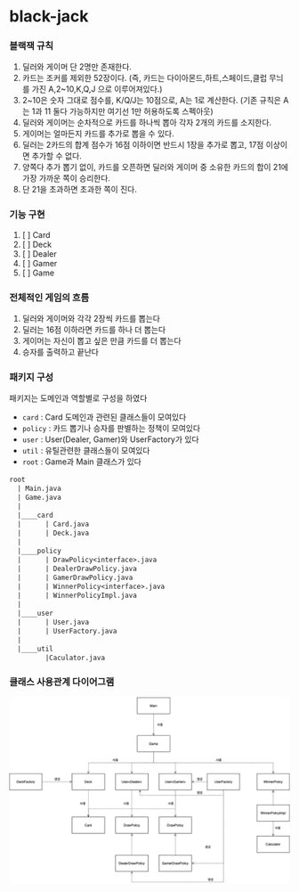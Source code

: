 # black-jack

### 블랙잭 규칙
1) 딜러와 게이머 단 2명만 존재한다.
2) 카드는 조커를 제외한 52장이다. (즉, 카드는 다이아몬드,하트,스페이드,클럽 무늬를 가진 A,2~10,K,Q,J 으로 이루어져있다.)
3) 2~10은 숫자 그대로 점수를, K/Q/J는 10점으로, A는 1로 계산한다. (기존 규칙은 A는 1과 11 둘다 가능하지만 여기선 1만 허용하도록 스펙아웃)
4) 딜러와 게이머는 순차적으로 카드를 하나씩 뽑아 각자 2개의 카드를 소지한다.
5) 게이머는 얼마든지 카드를 추가로 뽑을 수 있다.
6) 딜러는 2카드의 합계 점수가 16점 이하이면 반드시 1장을 추가로 뽑고, 17점 이상이면 추가할 수 없다.
7) 양쪽다 추가 뽑기 없이, 카드를 오픈하면 딜러와 게이머 중 소유한 카드의 합이 21에 가장 가까운 쪽이 승리한다.
8) 단 21을 초과하면 초과한 쪽이 진다.


### 기능 구현
1) [ ] Card
2) [ ] Deck
3) [ ] Dealer
4) [ ] Gamer
5) [ ] Game

### 전체적인 게임의 흐름
1. 딜러와 게이머와 각각 2장씩 카드를 뽑는다
2. 딜러는 16점 이하라면 카드를 하나 더 뽑는다
3. 게이머는 자신이 뽑고 싶은 만큼 카드를 더 뽑는다
4. 승자를 출력하고 끝난다

### 패키지 구성
패키지는 도메인과 역할별로 구성을 하였다
- `card` : Card 도메인과 관련된 클래스들이 모여있다
- `policy` : 카드 뽑기나 승자를 판별하는 정책이 모여있다
- `user` : User(Dealer, Gamer)와 UserFactory가 있다
- `util` : 유틸관련한 클래스들이 모여있다
- `root` : Game과 Main 클래스가 있다
```
root
  | Main.java
  | Game.java
  |
  |____card
  |      | Card.java
  |      | Deck.java
  |
  |____policy
  |      | DrawPolicy<interface>.java
  |      | DealerDrawPolicy.java
  |      | GamerDrawPolicy.java
  |      | WinnerPolicy<interface>.java
  |      | WinnerPolicyImpl.java
  | 
  |____user
  |      | User.java
  |      | UserFactory.java
  |       
  |____util
         |Caculator.java
```

### 클래스 사용관계 다이어그램  

![black-jack](./img/black-jack.png)
